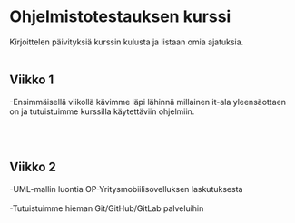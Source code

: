 <h1>Ohjelmistotestauksen kurssi</h1>
Kirjoittelen päivityksiä kurssin kulusta ja listaan omia ajatuksia. 
<br></br>

<h2>Viikko 1</h2>
-Ensimmäisellä viikollä kävimme läpi lähinnä millainen it-ala yleensäottaen on ja tutuistuimme kurssilla käytettäviin ohjelmiin. 

<br></br>

<h2>Viikko 2</h2>
-UML-mallin luontia OP-Yritysmobiilisovelluksen laskutuksesta <br></br>
-Tutuistuimme hieman Git/GitHub/GitLab palveluihin
